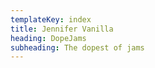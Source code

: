```yaml
---
templateKey: index
title: Jennifer Vanilla
heading: DopeJams
subheading: The dopest of jams
---
```

